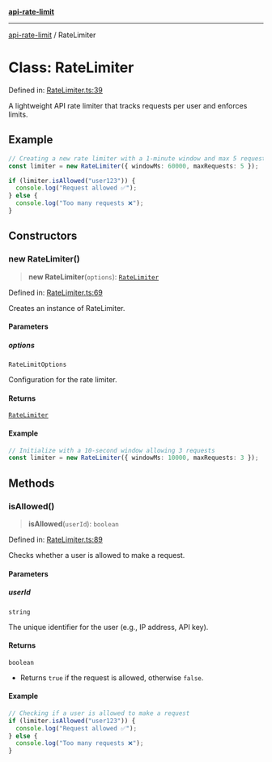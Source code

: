 [**api-rate-limit**](../README.md)

***

[api-rate-limit](../globals.md) / RateLimiter

# Class: RateLimiter

Defined in: [RateLimiter.ts:39](https://github.com/The-Node-Forge/api-rate-limit/blob/726eba219c7ae3e0fc64d9c308da4556afdfe5b3/src/RateLimiter.ts#L39)

A lightweight API rate limiter that tracks requests per user and enforces limits.

## Example

```ts
// Creating a new rate limiter with a 1-minute window and max 5 requests
const limiter = new RateLimiter({ windowMs: 60000, maxRequests: 5 });

if (limiter.isAllowed("user123")) {
  console.log("Request allowed ✅");
} else {
  console.log("Too many requests ❌");
}
```

## Constructors

### new RateLimiter()

> **new RateLimiter**(`options`): [`RateLimiter`](RateLimiter.md)

Defined in: [RateLimiter.ts:69](https://github.com/The-Node-Forge/api-rate-limit/blob/726eba219c7ae3e0fc64d9c308da4556afdfe5b3/src/RateLimiter.ts#L69)

Creates an instance of RateLimiter.

#### Parameters

##### options

`RateLimitOptions`

Configuration for the rate limiter.

#### Returns

[`RateLimiter`](RateLimiter.md)

#### Example

```ts
// Initialize with a 10-second window allowing 3 requests
const limiter = new RateLimiter({ windowMs: 10000, maxRequests: 3 });
```

## Methods

### isAllowed()

> **isAllowed**(`userId`): `boolean`

Defined in: [RateLimiter.ts:89](https://github.com/The-Node-Forge/api-rate-limit/blob/726eba219c7ae3e0fc64d9c308da4556afdfe5b3/src/RateLimiter.ts#L89)

Checks whether a user is allowed to make a request.

#### Parameters

##### userId

`string`

The unique identifier for the user (e.g., IP address, API key).

#### Returns

`boolean`

- Returns `true` if the request is allowed, otherwise `false`.

#### Example

```ts
// Checking if a user is allowed to make a request
if (limiter.isAllowed("user123")) {
  console.log("Request allowed ✅");
} else {
  console.log("Too many requests ❌");
}
```
